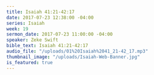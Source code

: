 ```yaml
---
title: Isaiah 41:21-42:17
date: 2017-07-23 12:38:00 -04:00
series: Isaiah
week: 19
sermon_date: 2017-07-23 11:00:00 -04:00
speaker: Zeke Swift
bible_text: Isaiah 41:21-42:17
audio_file: "/uploads/01%20Isaiah%2041_21-42_17.mp3"
thumbnail_image: "/uploads/Isaiah-Web-Banner.jpg"
is_featured: true
---
```


